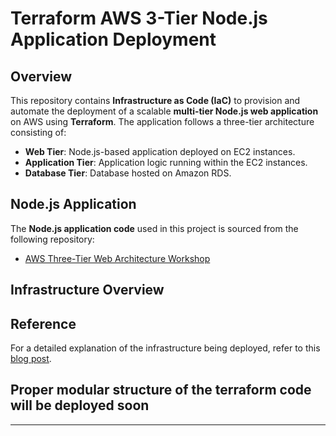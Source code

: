 # Terraform AWS 3-Tier Node.js Application Deployment

## Overview

This repository contains **Infrastructure as Code (IaC)** to provision and automate the deployment of a scalable **multi-tier Node.js web application** on AWS using **Terraform**. The application follows a three-tier architecture consisting of:

- **Web Tier**: Node.js-based application deployed on EC2 instances.
- **Application Tier**: Application logic running within the EC2 instances.
- **Database Tier**: Database hosted on Amazon RDS.

## Node.js Application

The **Node.js application code** used in this project is sourced from the following repository:

- [AWS Three-Tier Web Architecture Workshop](https://github.com/aws-samples/aws-three-tier-web-architecture-workshop)

## Infrastructure Overview

## Reference

For a detailed explanation of the infrastructure being deployed, refer to this [blog post](https://shreyashbhise.hashnode.dev/deploy-a-three-tier-architecture-on-aws-end-to-end-project-demo).

## Proper modular structure of the terraform code will be deployed soon 

---
